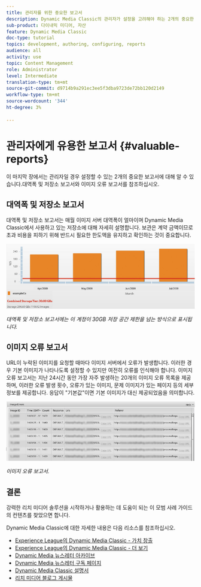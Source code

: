 ```yaml
---
title: 관리자를 위한 중요한 보고서
description: Dynamic Media Classic의 관리자가 설정을 고려해야 하는 2개의 중요한 보고서를 검색합니다.
sub-product: 다이내믹 미디어, 자산
feature: Dynamic Media Classic
doc-type: tutorial
topics: development, authoring, configuring, reports
audience: all
activity: use
topic: Content Management
role: Administrator
level: Intermediate
translation-type: tm+mt
source-git-commit: d9714b9a291ec3ee5f3dba9723de72bb120d2149
workflow-type: tm+mt
source-wordcount: '344'
ht-degree: 3%

---
```



# 관리자에게 유용한 보고서 {#valuable-reports}

이 마지막 장에서는 관리자일 경우 설정할 수 있는 2개의 중요한 보고서에 대해 알 수 있습니다.대역폭 및 저장소 보고서와 이미지 오류 보고서를 참조하십시오.

## 대역폭 및 저장소 보고서

대역폭 및 저장소 보고서는 매월 이미지 서버 대역폭이 얼마이며 Dynamic Media Classic에서 사용하고 있는 저장소에 대해 자세히 설명합니다. 보관은 계약 금액이므로 초과 비용을 피하기 위해 반드시 필요한 한도액을 유지하고 확인하는 것이 중요합니다.

![이미지](assets/valuable-reports/reports-1.jpg)

_대역폭 및 저장소 보고서에는 이 계정이 30GB 저장 공간 제한을 넘는 방식으로 표시됩니다._

## 이미지 오류 보고서

URL이 누락된 이미지를 요청할 때마다 이미지 서버에서 오류가 발생합니다. 이러한 경우 기본 이미지가 나타나도록 설정할 수 있지만 여전히 오류를 인식해야 합니다. 이미지 오류 보고서는 지난 24시간 동안 가장 자주 발생하는 20개의 이미지 오류 목록을 제공하며, 이러한 오류 발생 횟수, 오류가 있는 이미지, 문제 이미지가 있는 페이지 등의 세부 정보를 제공합니다. 응답이 &quot;기본값&quot;이면 기본 이미지가 대신 제공되었음을 의미합니다.

![이미지](assets/valuable-reports/reports-2.jpg)

_이미지 오류 보고서._

## 결론

강력한 리치 미디어 솔루션을 시작하거나 활용하는 데 도움이 되는 이 모범 사례 가이드의 컨텐츠를 찾았으면 합니다.

Dynamic Media Classic에 대한 자세한 내용은 다음 리소스를 참조하십시오.

- [Experience League의 Dynamic Media Classic - 가치 창출](https://guided.adobe.com/?launch=AEM-5a#recommended/solutions/experience-manager)
- [Experience League의 Dynamic Media Classic - 더 보기](https://guided.adobe.com/?launch=AEM-6a#recommended/solutions/experience-manager)
- [Dynamic Media 뉴스레터 아카이브](https://docs.adobe.com/content/help/en/dynamic-media-classic/using/dynamic-media-newsletter.html)
- [Dynamic Media 뉴스레터 구독 페이지](https://www.adobe.com/subscription/dynamic-media-newsletter.html)
- [Dynamic Media Classic 설명서](https://docs.adobe.com/content/help/en/dynamic-media-classic/using/home.html)
- [리치 미디어 블로그 게시물](https://theblog.adobe.com/tag/dynamic-media)
